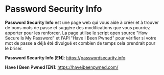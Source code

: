 # Password Security Info
**Password Security Info** est une page web qui vous aide à créer et à trouver de bons mots de passe et suggère des modifications que vous pourriez apporter pour les renforcer. La page utilise le script open source "How Secure Is My Password" et l'API "Have I Been Pwned" pour vérifier si votre mot de passe a déjà été divulgué et combien de temps cela prendrait pour le briser.


**Password Security Info [EN]**: https://passwordsecurity.info

**Have I Been Pwned [EN]**: https://haveibeenpwned.com/
